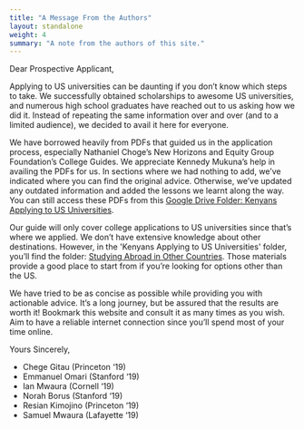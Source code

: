 ```yaml
---
title: "A Message From the Authors"
layout: standalone
weight: 4
summary: "A note from the authors of this site."
---
```


Dear Prospective Applicant,

Applying to US universities can be daunting if you don’t know which steps to take. We successfully obtained scholarships to awesome US universities, and numerous high school graduates have reached out to us asking how we did it. Instead of repeating the same information over and over (and to a limited audience), we decided to avail it here for everyone.

We have borrowed heavily from PDFs that guided us in the application process, especially Nathaniel Choge’s New Horizons and Equity Group Foundation’s College Guides. We appreciate Kennedy Mukuna’s help in availing the PDFs for us. In sections where we had nothing to add, we’ve indicated where you can find the original advice. Otherwise, we’ve updated any outdated information and added the lessons we learnt along the way. You can still access these PDFs from this [Google Drive Folder: Kenyans Applying to US Universities](https://drive.google.com/drive/folders/0BxcN6nrpsXL6cHFUX1NURWlqQjA?resourcekey=0-mKSQ-5OaxUlTvmRZGNJpkQ&usp=sharing).

Our guide will only cover college applications to US universities since that’s where we applied. We don’t have extensive knowledge about other destinations. However, in the 'Kenyans Applying to US Universities' folder, you’ll find the folder: [Studying Abroad in Other Countries](https://drive.google.com/drive/folders/0BxcN6nrpsXL6OWtiOUF2TGI2bnc?resourcekey=0-orvskEC1EWHzpl-9cMqFKg&usp=sharing). Those materials provide a good place to start from if you’re looking for options other than the US.

We have tried to be as concise as possible while providing you with actionable advice. It’s a long journey, but be assured that the results are worth it! Bookmark this website and consult it as many times as you wish. Aim to have a reliable internet connection since you’ll spend most of your time online.

Yours Sincerely,

* Chege Gitau (Princeton ‘19)
* Emmanuel Omari (Stanford ‘19)
* Ian Mwaura (Cornell ‘19)
* Norah Borus (Stanford ‘19)
* Resian Kimojino (Princeton ‘19)
* Samuel Mwaura (Lafayette ‘19)

